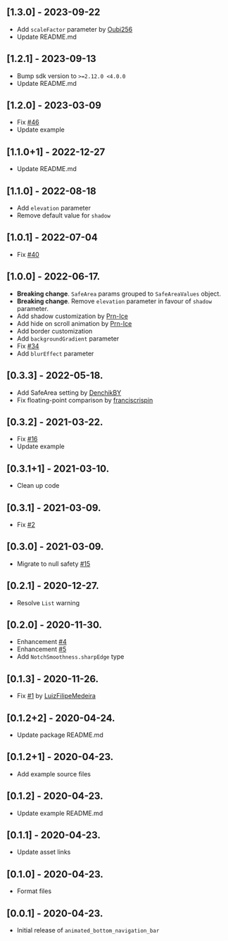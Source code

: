 ## [1.3.0] - 2023-09-22
* Add `scaleFactor` parameter by [Oubi256](https://github.com/Oubi256) 
* Update README.md

## [1.2.1] - 2023-09-13
* Bump sdk version to `>=2.12.0 <4.0.0`
* Update README.md

## [1.2.0] - 2023-03-09
* Fix [#46](https://github.com/LanarsInc/animated-bottom-navigation-bar-flutter/issues/46)
* Update example

## [1.1.0+1] - 2022-12-27
* Update README.md

## [1.1.0] - 2022-08-18
* Add `elevation` parameter
* Remove default value for `shadow`

## [1.0.1] - 2022-07-04
* Fix [#40](https://github.com/vizhan-lanars/animated-bottom-navigation-bar-flutter/issues/40)

## [1.0.0] - 2022-06-17.
* **Breaking change**. `SafeArea` params grouped to `SafeAreaValues` object.
* **Breaking change**. Remove `elevation` parameter in favour of `shadow` parameter.
* Add shadow customization by [Prn-Ice](https://github.com/Prn-Ice)
* Add hide on scroll animation by [Prn-Ice](https://github.com/Prn-Ice)
* Add border customization
* Add `backgroundGradient` parameter
* Fix [#34](https://github.com/vizhan-lanars/animated-bottom-navigation-bar-flutter/issues/34)
* Add `blurEffect` parameter

## [0.3.3] - 2022-05-18.
* Add SafeArea setting by [DenchikBY](https://github.com/DenchikBY)
* Fix floating-point comparison by [franciscrispin](https://github.com/franciscrispin)

## [0.3.2] - 2021-03-22.
* Fix [#16](https://github.com/LanarsInc/animated-bottom-navigation-bar-flutter/issues/16)
* Update example

## [0.3.1+1] - 2021-03-10.
* Clean up code

## [0.3.1] - 2021-03-09.
* Fix [#2](https://github.com/LanarsInc/animated-bottom-navigation-bar-flutter/issues/2)

## [0.3.0] - 2021-03-09.
* Migrate to null safety [#15](https://github.com/LanarsInc/animated-bottom-navigation-bar-flutter/issues/15)

## [0.2.1] - 2020-12-27.
* Resolve `List` warning

## [0.2.0] - 2020-11-30.

* Enhancement [#4](https://github.com/LanarsInc/animated-bottom-navigation-bar-flutter/issues/4)
* Enhancement [#5](https://github.com/LanarsInc/animated-bottom-navigation-bar-flutter/issues/5)
* Add `NotchSmoothness.sharpEdge` type

## [0.1.3] - 2020-11-26.

* Fix [#1](https://github.com/LanarsInc/animated-bottom-navigation-bar-flutter/issues/1) by [LuizFilipeMedeira](https://github.com/LuizFilipeMedeira)

## [0.1.2+2] - 2020-04-24.

* Update package README.md

## [0.1.2+1] - 2020-04-23.

* Add example source files

## [0.1.2] - 2020-04-23.

* Update example README.md

## [0.1.1] - 2020-04-23.

* Update asset links

## [0.1.0] - 2020-04-23.

* Format files

## [0.0.1] - 2020-04-23.

* Initial release of `animated_bottom_navigation_bar`